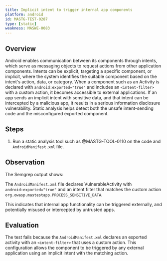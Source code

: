 ```yaml
---
title: Implicit intent to trigger internal app components
platform: android
id: MASTG-TEST-0287
type: [static]
weakness: MASWE-0083
---
```


## Overview

Android enables communication between its components through intents, which serve as messaging objects to request actions from other application components. Intents can be explicit, targeting a specific component, or implicit, where the system identifies the suitable component based on the intent's action, data, or category. When a component such as an Activity is declared with `android:exported="true"` and includes an `<intent-filter>` with a custom action, it becomes accessible to external applications. If an app sends an implicit intent with sensitive data, and that intent can be intercepted by a malicious app, it results in a serious information disclosure vulnerability. Static analysis helps detect both the unsafe intent-sending code and the misconfigured exported component.

## Steps

1. Run a static analysis tool such as @MASTG-TOOL-0110 on the code and `AndroidManifest.xml` file.

## Observation

The Semgrep output shows:

The `AndroidManifest.xml` file declares VulnerableActivity with `android:exported="true"` and an intent filter that matches the custom action `org.owasp.mastestapp.PROCESS_SENSITIVE_DATA`.

This indicates that internal app functionality can be triggered externally, and potentially misused or intercepted by untrusted apps.

## Evaluation

The test fails because the `AndroidManifest.xml` declares an exported activity with an `<intent-filter>` that uses a custom action. This configuration allows the component to be triggered by any external application using an implicit intent with the matching action.
